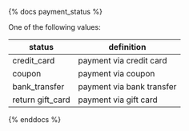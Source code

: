{% docs payment_status %}

One of the following values:

| status           | definition                             |
|------------------|----------------------------------------|
| credit_card      | payment via credit card                |
| coupon           | payment via coupon                     |
| bank_transfer    | payment via bank transfer              |
| return gift_card | payment via gift card                  |

{% enddocs %}